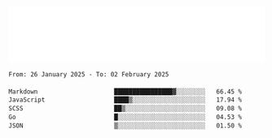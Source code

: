[![](./hello.svg)](https://blog.yrobot.top?ref=github-yrobot)

<!--START_SECTION:waka-->

```txt
From: 26 January 2025 - To: 02 February 2025

Markdown                     ████████████████▓░░░░░░░░   66.45 %
JavaScript                   ████▒░░░░░░░░░░░░░░░░░░░░   17.94 %
SCSS                         ██▒░░░░░░░░░░░░░░░░░░░░░░   09.08 %
Go                           █░░░░░░░░░░░░░░░░░░░░░░░░   04.53 %
JSON                         ▒░░░░░░░░░░░░░░░░░░░░░░░░   01.50 %
```

<!--END_SECTION:waka-->
